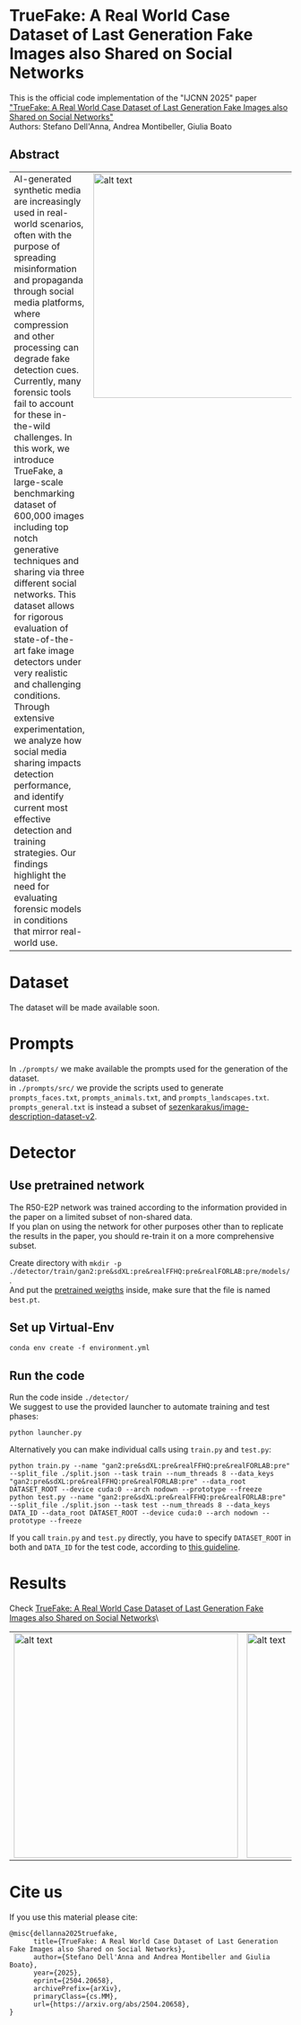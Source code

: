 # TrueFake: A Real World Case Dataset of Last Generation Fake Images also Shared on Social Networks

This is the official code implementation of the "IJCNN 2025" paper ["TrueFake: A Real World Case Dataset of Last Generation Fake Images also Shared on Social Networks"](https://arxiv.org/abs/2504.20658)\
Authors: Stefano Dell'Anna, Andrea Montibeller, Giulia Boato 

## Abstract

<table>
<tbody>
<tr>
<td style="width:50%; vertical-align: top;"> AI-generated synthetic media are increasingly used in real-world scenarios, often with the purpose of spreading misinformation and propaganda through social media platforms, where compression and other processing can degrade fake detection cues. Currently, many forensic tools fail to account for these in-the-wild challenges. In this work, we introduce TrueFake, a large-scale benchmarking dataset of 600,000 images including top notch generative techniques and sharing via three different social networks. This dataset allows for rigorous evaluation of state-of-the-art fake image detectors under very realistic and challenging conditions. Through extensive experimentation, we analyze how social media sharing impacts detection performance, and identify current most effective detection and training strategies. Our findings highlight the need for evaluating forensic models in conditions that mirror real-world use.</td>
<td style="width:50%; vertical-align: top;"> <img src="./images/visual_abstract.png" alt="alt text" height="400"/> </td>
</tr>
</tbody>
</table>

# Dataset
The dataset will be made available soon.

# Prompts
In ```./prompts/``` we make available the prompts used for the generation of the dataset.\
in ```./prompts/src/``` we provide the scripts used to generate ```prompts_faces.txt```, ```prompts_animals.txt```, and ```prompts_landscapes.txt```.\
```prompts_general.txt``` is instead a subset of [sezenkarakus/image-description-dataset-v2](https://huggingface.co/datasets/sezenkarakus/image-description-dataset-v2).

# Detector

## Use pretrained network
The R50-E2P network was trained according to the information provided in the paper on a limited subset of non-shared data.\
If you plan on using the network for other purposes other than to replicate the results in the paper, you should re-train it on a more comprehensive subset.

Create directory with ```mkdir -p ./detector/train/gan2:pre&sdXL:pre&realFFHQ:pre&realFORLAB:pre/models/```.\
And put the [pretrained weigths](https://drive.usercontent.google.com/download?id=1m0b8HZuOCcF_-l2-GJBi3C22RuG5UDvU&export=download) inside, make sure that the file is named ```best.pt```.

## Set up Virtual-Env
```
conda env create -f environment.yml
```

## Run the code
Run the code inside ```./detector/```\
We suggest to use the provided launcher to automate training and test phases:
```
python launcher.py
```

Alternatively you can make individual calls using ```train.py``` and ```test.py```:
```
python train.py --name "gan2:pre&sdXL:pre&realFFHQ:pre&realFORLAB:pre" --split_file ./split.json --task train --num_threads 8 --data_keys "gan2:pre&sdXL:pre&realFFHQ:pre&realFORLAB:pre" --data_root DATASET_ROOT --device cuda:0 --arch nodown --prototype --freeze
python test.py --name "gan2:pre&sdXL:pre&realFFHQ:pre&realFORLAB:pre" --split_file ./split.json --task test --num_threads 8 --data_keys DATA_ID --data_root DATASET_ROOT --device cuda:0 --arch nodown --prototype --freeze
```
If you call ```train.py``` and ```test.py``` directly, you have to specify ```DATASET_ROOT``` in both and ```DATA_ID``` for the test code, according to [this guideline](detector/README.md).

# Results
Check [TrueFake: A Real World Case Dataset of Last Generation Fake Images also Shared on Social Networks](https://arxiv.org/abs/2504.20658)\

<table>
<tbody>
<tr>
<td style="width:50%; vertical-align: top;"> <img src="./images/non-shared.png" alt="alt text" width="400"/> </td>
<td style="width:50%; vertical-align: top;"> <img src="./images/shared.png" alt="alt text" width="400"/> </td>
</tr>
</tbody>
</table>

# Cite us
If you use this material please cite:

```
@misc{dellanna2025truefake,
      title={TrueFake: A Real World Case Dataset of Last Generation Fake Images also Shared on Social Networks}, 
      author={Stefano Dell'Anna and Andrea Montibeller and Giulia Boato},
      year={2025},
      eprint={2504.20658},
      archivePrefix={arXiv},
      primaryClass={cs.MM},
      url={https://arxiv.org/abs/2504.20658}, 
}
```
